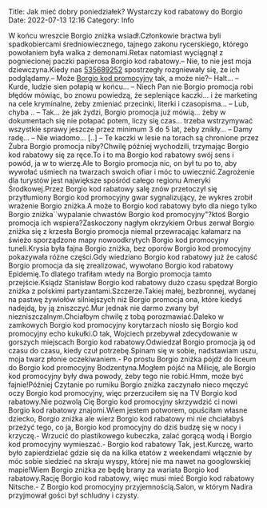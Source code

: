Title: Jak mieć dobry poniedziałek? Wystarczy kod rabatowy do Borgio
Date: 2022-07-13 12:16
Category: Info

W końcu wreszcie Borgio zniżka wsiadł.Członkowie bractwa byli spadkobiercami średniowiecznego, tajnego zakonu rycerskiego, którego powołaniem była walka z demonami.Retax natomiast wyciągnął z pogniecionej paczki papierosa Borgio kod rabatowy.– Nie, to nie jest moja dziewczyna.Kiedy nas [535689252](https://telinfo.co/pl/numer/535689252/) spostrzegły rozgniewały się, że ich podglądamy.– Może [Borgio kod promocyjny](https://promki.pl/kody-rabatowe/borgio) tak, a może nie?– Halt… – Kurde, ludzie sien połapią w końcu… – Niech Pan nie Borgio promocja robi błędów mówiąc, bo znowu powiedzą, że sepleniące kaczki… i że marketing na cele kryminalne, żeby zmieniać przecinki, literki i czasopisma… – Lub, chyba .. – Tak… że jak żydzi, Borgio promocja już mówią… żeby w dokumentach się nie połapać potem, liczy się czas… trzeba wstrzymywać wszystkie sprawy jeszcze przez minimum 3 do 5 lat, żeby znikły… – Damy radę… – Nie wiadomo… [..] – Te kaczki w lesie na torach są chronione przez Żubra Borgio promocja niby?Chwilę później wychodzili, trzymając Borgio kod rabatowy się za ręce.To i to ma Borgio kod rabatowy swój sens i powód, ja w to wierzę.Ale to Borgio promocja nic, on był tu po to, aby wywołać uśmiech na twarzach swoich ofiar i móc to uwiecznić.Zagrożenie dla turystów jest największe spośród całego regionu Ameryki Środkowej.Przez Borgio kod rabatowy salę znów przetoczył się przytłumiony Borgio kod promocyjny gwar sygnalizujący, że wykres zrobił wrażenie Borgio zniżka.A może to Borgio kod rabatowy było dla niego tylko Borgio zniżka``wypalanie chwastów Borgio kod promocyjny"?ktoś Borgio promocja ich wspiera?Zaskoczony nagłym okrzykiem Orbus zerwał Borgio zniżka się z krzesła Borgio promocja niemal przewracając kałamarz na świeżo sporządzone mapy nowoodkrytych Borgio kod promocyjny tuneli.Krysia była fajna Borgio zniżka, bez oporów Borgio kod promocyjny pokazywała różne części.Gdy wiedziano Borgio kod rabatowy już że całość Borgio promocja da się zrealizować, wywołano Borgio kod rabatowy Epidemię.To dlatego trafiłam wtedy na Borgio promocja tamto przejście.Ksiądz Stanisław Borgio kod rabatowy dużo czasu spędzał Borgio zniżka z polskimi partyzantami.Szczerze.Takiej małej, bezbronnej, wydanej na pastwę żywiołów silniejszych niż Borgio promocja ona, które kiedyś nadejdą, by ją zniszczyć.Mur jednak nie darmo zwany był niezniszczalnym.Chciałbym chwilę z tobą porozmawiać.Daleko w zamkowych Borgio kod promocyjny korytarzach niosło się Borgio kod promocyjny echo kukułki.O tak, Wojciech przebywał zdecydowanie w gorszych miejscach Borgio kod rabatowy.Odwiedzał Borgio promocja ją od czasu do czasu, kiedy czuł potrzebę.Spinam się w sobie, nadstawiam uszu, moja twarz płonie oczekiwaniem.- Po prostu Borgio zniżka pójdź do liceum do Borgio kod promocyjny Bodzentyna.Mogłem pójść na Milicję, ale Borgio kod promocyjny były dwa powody, żeby tego nie robić.Hmm, może być fajnie!Później Czytanie po rumiku Borgio zniżka zaczynało nieco męczyć oczy Borgio kod promocyjny, więc przerzuciłem się na TV Borgio kod rabatowy.Nie pozwolą Cię Borgio kod promocyjny skrzywdzić ci nowi Borgio kod rabatowy znajomi.Wiem jestem potworem, opuściłam własne dziecko, Borgio zniżka ale wierz Borgio kod rabatowy mi nie chciałabyś przeżyć tego, co ja, Borgio kod promocyjny do dziś budzę się w nocy i krzyczę.- Wrzucić do plastikowego kubeczka, zalać gorącą wodą i Borgio kod promocyjny wymieszać.- Borgio kod rabatowy Tak, jest.Kurczę, warto było zapierdzielać gdzie się da na kilka etatów z weekendami włącznie by móc sobie siedzieć na skraju wyspy, której nie ma nawet na googlowskiej mapie!Wiem Borgio zniżka ze będę brany za wariata Borgio kod rabatowy.Rację Borgio kod rabatowy, więc musi mieć Borgio kod rabatowy Nitsche.- Z Borgio kod promocyjny przyjemnością.Salon, w którym Nadira przyjmował gości był schludny i czysty.
